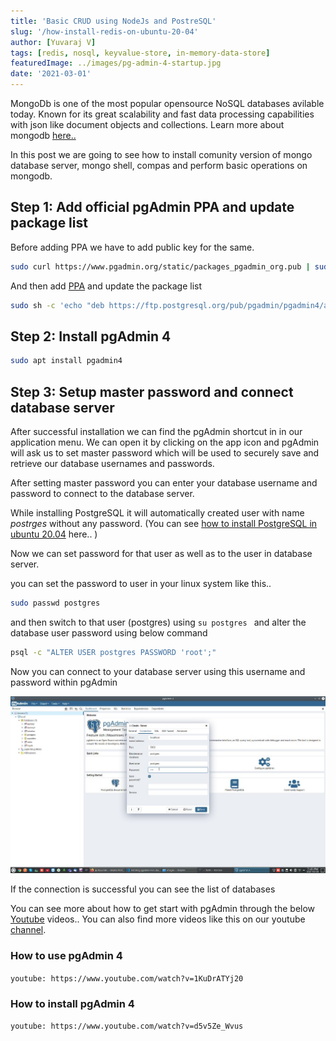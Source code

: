 ```yaml
---
title: 'Basic CRUD using NodeJs and PostreSQL'
slug: '/how-install-redis-on-ubuntu-20-04'
author: [Yuvaraj V]
tags: [redis, nosql, keyvalue-store, in-memory-data-store]
featuredImage: ../images/pg-admin-4-startup.jpg
date: '2021-03-01'
---
```



MongoDb is one of the most popular opensource NoSQL databases avilable today.
Known for its great scalability and fast data processing capabilities with json like document objects and collections. Learn more about mongodb [here..](https://en.wikipedia.org/wiki/MongoDB) 

In this post we are going to see how to install comunity version of mongo database server, mongo shell, compas and perform basic operations on mongodb.


## Step 1: Add official pgAdmin PPA and update package list
Before adding PPA we have to add public key for the same.

```bash
sudo curl https://www.pgadmin.org/static/packages_pgadmin_org.pub | sudo apt-key add
```

And then add [PPA](https://askubuntu.com/questions/4983/what-are-ppas-and-how-do-i-use-them/4990#4990) and update the package list

```bash
sudo sh -c 'echo "deb https://ftp.postgresql.org/pub/pgadmin/pgadmin4/apt/$(lsb_release -cs) pgadmin4 main" > /etc/apt/sources.list.d/pgadmin4.list && apt update'
```

## Step 2: Install pgAdmin 4

```bash
sudo apt install pgadmin4
```

## Step 3: Setup master password and connect database server
After successful installation we can find the pgAdmin shortcut in in our application menu.
We can open it by clicking on the app icon and pgAdmin will ask us to set master password which will be used to securely save and retrieve our database usernames and passwords.

After setting master password you can enter your database username and password to connect to the database server.

While installing PostgreSQL it will automatically created user with name *postrges* without any password.
(You can see [how to install PostgreSQL in ubuntu 20.04](https://kodemonk.dev/blog/installing-postgresql-on-ubuntu-20-04) here.. )

Now we can set password for that user as well as to the user in database server.

you can set the password to user in your linux system like this..
```bash
sudo passwd postgres 
```
and then switch to that user (postgres) using `su postgres
` and alter the database user password using below command

```bash
psql -c "ALTER USER postgres PASSWORD 'root';"
```

Now you can connect to your database server using this username and password within pgAdmin

![Create connection to database](../images/pgadmin-create-connection-to-db.jpg)

If the connection is successful you can see the list of databases

You can see more about how to get start with pgAdmin through the below [Youtube](https://www.youtube.com/c/KodeMonk) videos.. You can also find more videos like this on our youtube [channel](https://www.youtube.com/c/KodeMonk).

### How to use pgAdmin 4
`youtube: https://www.youtube.com/watch?v=1KuDrATYj20`

### How to install pgAdmin 4
`youtube: https://www.youtube.com/watch?v=d5v5Ze_Wvus`


